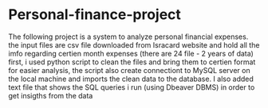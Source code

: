 # Personal-finance-project

The following project is a system to analyze personal financial expenses.
the input files are csv file downloaded from Isracard website and hold all the imfo regarding certien month expenses (there are 24 file - 2 years of data)
first, i used python script to clean the files and bring them to certien format for easier analysis, the script also create connectiont to MySQL server on the local machine and imports the clean data to the database.
I also added text file that shows the SQL queries i run (using Dbeaver DBMS) in order to get insigths from the data
